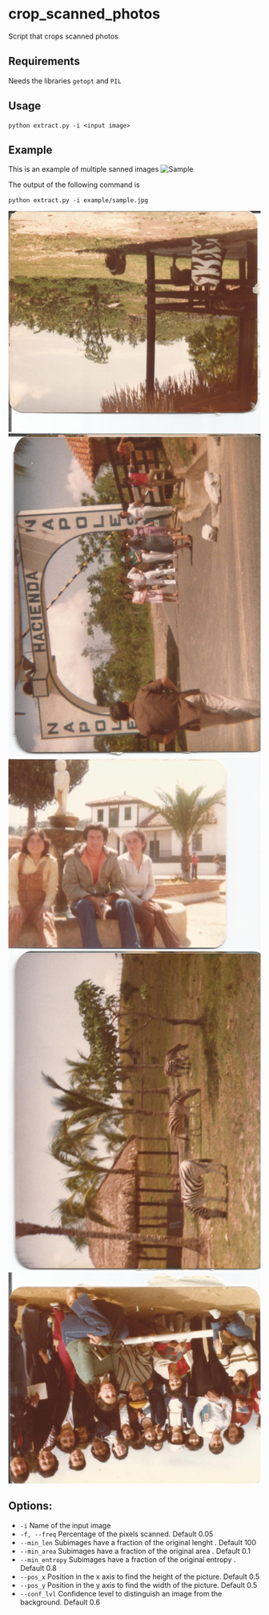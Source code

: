 # crop_scanned_photos

Script that crops scanned photos

## Requirements

Needs the libraries `getopt` and `PIL`


## Usage

```
python extract.py -i <input image>
```


## Example

This is an example of multiple sanned images 
![Sample](example/sample.jpg)

The output of the following command is
```
python extract.py -i example/sample.jpg
```
![Img0](example/sample_0.jpg)
![Img1](example/sample_1.jpg)
![Img2](example/sample_2.jpg)
![Img3](example/sample_3.jpg)
![Img4](example/sample_4.jpg)


## Options:

* `-i`  Name of the input image
* `-f, --freq` Percentage of the pixels scanned. Default 0.05
* `--min_len` Subimages have a fraction of the original lenght . Default 100
* `--min_area` Subimages have a fraction of the original area . Default 0.1
* `--min_entropy` Subimages have a fraction of the original entropy . Default 0.8
* `--pos_x` Position in the x axis to find the height of the picture. Default 0.5
* `--pos_y` Position in the y axis to find the width of the picture. Default 0.5
* `--conf_lvl` Confidence level to distinguish an image from the background. Default 0.6


